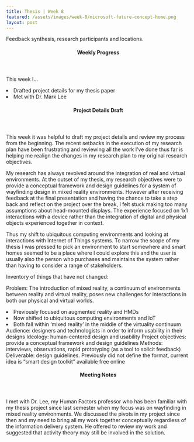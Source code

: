 ```yaml
---
title: Thesis | Week 8
featured: /assets/images/week-8/microsoft-future-concept-home.png
layout: post
---
```


<p>Feedback synthesis, research participants and locations.</p>

<section>
	<header>
		<h4>Weekly Progress</h4>
	</header>
		<p>
			This week I…
				<li>Drafted project details for my thesis paper</li>
				<li>Met with Dr. Mark Lee</li>
		</p>
</section>
<section>
	<header>
		<h4>Project Details Draft</h4>
	</header>
		<p>
			This week it was helpful to draft my project details and review my process from the beginning. The recent setbacks in the execution of my research plan have been frustrating and reviewing all the work I’ve done thus far is helping me realign the changes in my research plan to my original research objectives. 
		</p>
		<p>
			My research has always revolved around the integration of real and virtual environments. At the outset of my thesis, my research objectives were to provide a conceptual framework and design guidelines for a system of wayfinding design in mixed reality environments. However after receiving feedback at the final presentation and having the chance to take a step back and reflect on the project over the break, I felt stuck making too many assumptions about head-mounted displays. The experience focused on 1x1 interactions with a device rather than the integration of digital and physical objects experienced together in context. 
		</p>
		<p>
			Thus my shift to ubiquitous computing environments and looking at interactions with Internet of Things systems. To narrow the scope of my thesis I was pressed to pick an environment to start somewhere and smart homes seemed to be a place where I could explore this and the user is usually also the person who purchases and maintains the system rather than having to consider a range of stakeholders.
		</p>
		<p>
			Inventory of things that have not changed:
		</p>
		<p>
			Problem: The introduction of mixed reality, a continuum of environments between reality and virtual reality, poses new challenges for interactions in both our physical and virtual worlds.	
			<li>Previously focused on augmented reality and HMDs</li>
			<li>Now shifted to ubiquitous computing environments and IoT</li>
			<li>Both fall within ‘mixed reality’ in the middle of the virtuality continuum</li>
			Audience: designers and technologists in order to inform usability in their designs
			Ideology: human-centered design and usability
			Project objectives: provide a conceptual framework and design guidelines
			Methods: interviews, observations, rapid prototyping (as a tool to solicit feedback)
			Deliverable: design guidelines. Previously did not define the format, current idea is “smart design toolkit” available free online
		</p>
</section>
<section>
	<header>
		<h4>Meeting Notes</h4>
	</header>
		<p>
			I met with Dr. Lee, my Human Factors professor who has been familiar with my thesis project since last semester when my focus was on wayfinding in mixed reality environments. We discussed the pivots in my project since then and my need to bring all my work together conceptually regardless of the information delivery system. He offered to review my work and suggested that activity theory may still be involved in the solution.
		</p>
</section>